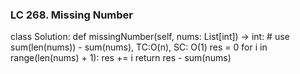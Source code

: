 ### LC 268. Missing Number
class Solution:
    def missingNumber(self, nums: List[int]) -> int:
        # use sum(len(nums)) - sum(nums), TC:O(n), SC: O(1)
        res = 0
        for i in range(len(nums) + 1):
            res += i
        return res - sum(nums)